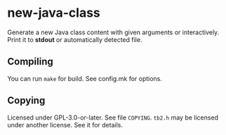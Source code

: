 # new-java-class
Generate a new Java class content with given arguments or interactively.
Print it to **stdout** or automatically detected file.

## Compiling
You can run `make` for build. See config.mk for options.

## Copying
Licensed under GPL-3.0-or-later. See file `COPYING`.
`tb2.h` may be licensed under another license. See it for details.
